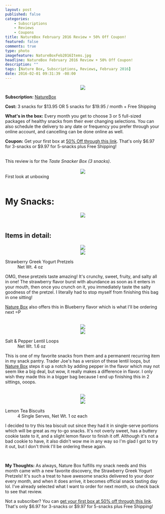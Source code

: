 ```yaml
---
layout: post
published: false
categories: 
    - Subscriptions
    - Reviews
    - Coupons
title: NatureBox February 2016 Review + 50% Off Coupon!
featured: false
comments: true
type: photo
imagefeature: NatureBoxFeb2016Items.jpg
headline: NatureBox February 2016 Review + 50% Off Coupon!
description: ""
tags: [Nature Box, Subscriptions, Reviews, February 2016]
date: 2016-02-01 09:31:39 -08:00
---
```


<center><a href="http://fbuy.me/dksQC" target="_blank">
<img src="/images/NatureBoxFeb2016Box.jpg" border="0" style="border:none;max-width:100%;" />
</a></center>
<p><b>Subscription:</b> <a href="http://fbuy.me/dksQC" target="_blank">NatureBox</a></p>
<p><b>Cost:</b> 3 snacks for $13.95 OR 5 snacks for $19.95 / month + Free Shipping</p>
<p><b>What's in the box:</b> Every month you get to choose 3 or 5 full-sized packages of healthy snacks from their ever changing selections. You can also schedule the delivery to any date or frequency you prefer through your online account, and cancelling can be done online as well.</p>
<p><b>Coupon:</b> Get your first box at <a href="http://fbuy.me/dksQC" target="_blank">50% Off through this link</a>. That's only $6.97 for 3-snacks or $9.97 for 5-snacks plus Free Shipping!</p>
<br>

<DT>This review is for the <i>Taste Snacker Box (3 snacks)</i>.</DT>

<br>

<center><a href="http://fbuy.me/dksQC" target="_blank">
<img src="/images/NatureBoxFeb2016OpenBox.jpg" border="0" style="border:none;max-width:100%;" />
</a></center>
<figcaption>First look at unboxing</figcaption>

<br>

# My Snacks:

<center><a href="http://fbuy.me/dksQC" target="_blank">
<img src="/images/NatureBoxFeb2016Items.jpg" border="0" style="border:none;max-width:100%;" />
</a></center>

<br>

## Items in detail:
<center><a href="http://fbuy.me/dksQC" target="_blank">
<img src="/images/NatureBoxFeb2016StrawberryGreekYogurtPretzels.jpg" border="0" style="border:none;max-width:100%;" />
</a></center>
<center><a href="http://fbuy.me/dksQC" target="_blank">
<img src="/images/NatureBoxFeb2016StrawberryGreekYogurtPretzels2.jpg" border="0" style="border:none;max-width:100%;" />
</a></center>
<DL>
<DT>Strawberry Greek Yogurt Pretzels</DT>
<DD>Net Wt. 4 oz</DD>
</DL>
<p>OMG, these pretzels taste amazing! It's crunchy, sweet, fruity, and salty all in one! The strawberry flavor burst with abundance as soon as it enters in your mouth, then once you crunch on it, you immediately taste the salty goodness of the pretzel. I literally had to stop myself from finishing this bag in one sitting!</p>
<p><a href="http://fbuy.me/dksQC" target="_blank">Nature Box</a> also offers this in Blueberry flavor which is what I'll be ordering next =P</p>
<br>

<center><a href="http://fbuy.me/dksQC" target="_blank">
<img src="/images/NatureBoxFeb2016SaltPepperLentilLoops.jpg" border="0" style="border:none;max-width:100%;" />
</a></center>
<center><a href="http://fbuy.me/dksQC" target="_blank">
<img src="/images/NatureBoxFeb2016SaltPepperLentilLoops2.jpg" border="0" style="border:none;max-width:100%;" />
</a></center>
<DL>
<DT>Salt & Pepper Lentil Loops</DT>
<DD>Net Wt. 1.6 oz</DD>
</DL>
<p>This is one of my favorite snacks from them and a permanent recurring item in my snack pantry. Trader Joe's has a version of these lentil loops, but <a href="http://fbuy.me/dksQC" target="_blank">Nature Box</a> steps it up a notch by adding pepper in the flavor which may not seem like a big deal, but wow, it really makes a difference in flavor. I only wish they made this in a bigger bag because I end up finishing this in 2 sittings, ooops.</p>
<br>

<center><a href="http://fbuy.me/dksQC" target="_blank">
<img src="/images/NatureBoxFeb2016LemonTeaBiscuits.jpg" border="0" style="border:none;max-width:100%;" />
</a></center>
<center><a href="http://fbuy.me/dksQC" target="_blank">
<img src="/images/NatureBoxFeb2016LemonTeaBiscuits2.jpg" border="0" style="border:none;max-width:100%;" />
</a></center>
<DL>
<DT>Lemon Tea Biscuits</DT>
<DD>4 Single Serves, Net Wt. 1 oz each</DD>
</DL>
<p>I decided to try this tea biscuit out since they had it in single-serve portions which will be great as my to-go snacks. It's not overly sweet, has a buttery cookie taste to it, and a slight lemon flavor to finish it off. Although it's not a bad cookie to have, it also didn't wow me in any way so I'm glad I got to try it out, but I don't think I'll be ordering these again.</p>

<br>

<p><i class="icon-exclamation-sign"></i><b> My Thoughts:</b> As always, Nature Box fulfills my snack needs and this month came with a new favorite discovery, the Strawberry Greek Yogurt Pretzels! It's such a treat to have awesome snacks delivered to your door every month, and when it does arrive, it becomes official snack tasting day lol. I've already selected what I want to order for next month, so check back to see that review.</p>

<p>Not a subscriber? You can <a href="http://fbuy.me/dksQC" target="_blank">get your first box at 50% off through this link</a>. That's only $6.97 for 3-snacks or $9.97 for 5-snacks plus Free Shipping!</p>

